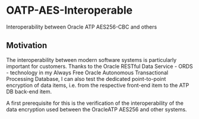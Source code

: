 # OATP-AES-Interoperable
Interoperability between Oracle ATP AES256-CBC and others

## Motivation

The interoperability between modern software systems is particularly important for customers. 
Thanks to the Oracle RESTful Data Service - ORDS - technology in my Always Free Oracle Autonomous Transactional Processing Database, I can also test the dedicated point-to-point encryption of data items, i.e. from the respective front-end item to the ATP  DB back-end item.

A first prerequisite for this is the verification of the interoperability of the data encryption used between the OracleATP AES256 and other systems.
